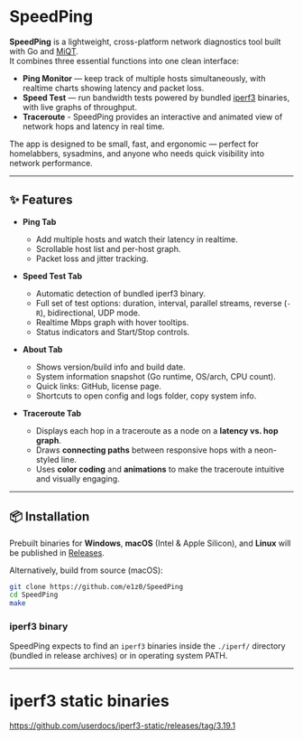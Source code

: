 # SpeedPing

**SpeedPing** is a lightweight, cross-platform network diagnostics tool built with Go and [MiQT](https://github.com/mappu/miqt).  
It combines three essential functions into one clean interface:

- **Ping Monitor** — keep track of multiple hosts simultaneously, with realtime charts showing latency and packet loss.  
- **Speed Test** — run bandwidth tests powered by bundled [iperf3](https://github.com/esnet/iperf) binaries, with live graphs of throughput.
- **Traceroute** - SpeedPing provides an interactive and animated view of network hops and latency in real time.

The app is designed to be small, fast, and ergonomic — perfect for homelabbers, sysadmins, and anyone who needs quick visibility into network performance.

---

## ✨ Features

- **Ping Tab**
  - Add multiple hosts and watch their latency in realtime.
  - Scrollable host list and per-host graph.
  - Packet loss and jitter tracking.

- **Speed Test Tab**
  - Automatic detection of bundled iperf3 binary.
  - Full set of test options: duration, interval, parallel streams, reverse (`-R`), bidirectional, UDP mode.
  - Realtime Mbps graph with hover tooltips.
  - Status indicators and Start/Stop controls.

- **About Tab**
  - Shows version/build info and build date.
  - System information snapshot (Go runtime, OS/arch, CPU count).
  - Quick links: GitHub, license page.
  - Shortcuts to open config and logs folder, copy system info.
- **Traceroute Tab**
  - Displays each hop in a traceroute as a node on a **latency vs. hop graph**.
  - Draws **connecting paths** between responsive hops with a neon-styled line.
  - Uses **color coding** and **animations** to make the traceroute intuitive and visually engaging.

---

## 📦 Installation

Prebuilt binaries for **Windows**, **macOS** (Intel & Apple Silicon), and **Linux** will be published in [Releases](../../releases).

Alternatively, build from source (macOS):

```bash
git clone https://github.com/e1z0/SpeedPing
cd SpeedPing
make
```

### iperf3 binary

SpeedPing expects to find an `iperf3` binaries inside the `./iperf/` directory (bundled in release archives) or in operating system PATH.  

---

# iperf3 static binaries

https://github.com/userdocs/iperf3-static/releases/tag/3.19.1

